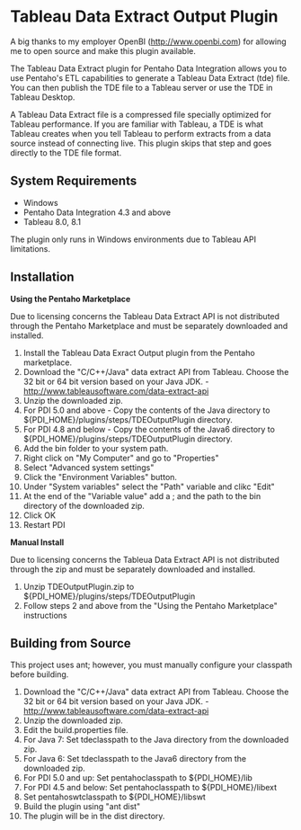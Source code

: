 Tableau Data Extract Output Plugin
===============

A big thanks to my employer OpenBI (http://www.openbi.com) for allowing me to open source and make this plugin available.

The Tableau Data Extract plugin for Pentaho Data Integration allows you to use Pentaho's ETL capabilities to generate a Tableau Data Extract (tde) file.  You can then publish the TDE file to a Tableau server or use the TDE in Tableau Desktop.

A Tableau Data Extract file is a compressed file specially optimized for Tableau performance.  If you are familiar with Tableau, a TDE is what Tableau creates when you tell Tableau to perform extracts from a data source instead of connecting live.  This plugin skips that step and goes directly to the TDE file format.

System Requirements
-------------------

- Windows
- Pentaho Data Integration 4.3 and above
- Tableau 8.0, 8.1

The plugin only runs in Windows environments due to Tableau API limitations.

Installation
------------

**Using the Pentaho Marketplace**

Due to licensing concerns the Tableau Data Extract API is not distributed through the Pentaho Marketplace and must be separately downloaded and installed.

1. Install the Tableau Data Exract Output plugin from the Pentaho marketplace.
2. Download the "C/C++/Java" data extract API from Tableau.  Choose the 32 bit or 64 bit version based on your Java JDK. - http://www.tableausoftware.com/data-extract-api
3. Unzip the downloaded zip.
4. For PDI 5.0 and above - Copy the contents of the Java directory to ${PDI_HOME}/plugins/steps/TDEOutputPlugin directory.
5. For PDI 4.8 and below - Copy the contents of the Java6 directory to ${PDI_HOME}/plugins/steps/TDEOutputPlugin directory.
6. Add the bin folder to your system path.  
  1. Right click on "My Computer" and go to "Properties"  
  2. Select "Advanced system settings"
  3. Click the "Environment Variables" button.
  4. Under "System variables" select the "Path" variable and clikc "Edit"
  5. At the end of the "Variable value" add a ; and the path to the bin directory of the downloaded zip.
  6. Click OK
7. Restart PDI

**Manual Install**

Due to licensing concerns the Tableua Data Extract API is not distributed through the zip and must be separately downloaded and installed.

1. Unzip TDEOutputPlugin.zip to ${PDI_HOME}/plugins/steps/TDEOutputPlugin
2. Follow steps 2 and above from the "Using the Pentaho Marketplace" instructions
 
Building from Source
--------------------
This project uses ant; however, you must manually configure your classpath before building.

1. Download the "C/C++/Java" data extract API from Tableau.  Choose the 32 bit or 64 bit version based on your Java JDK. - http://www.tableausoftware.com/data-extract-api
2. Unzip the downloaded zip.
3. Edit the build.properties file.
  1. For Java 7: Set tdeclasspath to the Java directory from the downloaded zip.
  2. For Java 6: Set tdeclasspath to the Java6 directory from the downloaded zip.
  3. For PDI 5.0 and up: Set pentahoclasspath to ${PDI_HOME}/lib
  4. For PDI 4.5 and below: Set pentahoclasspath to ${PDI_HOME}/libext
  5. Set pentahoswtclasspath to ${PDI_HOME}/libswt
4. Build the plugin using "ant dist"
5. The plugin will be in the dist directory.
